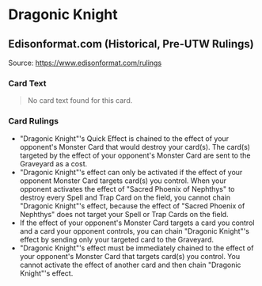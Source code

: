 # Dragonic Knight

## Edisonformat.com (Historical, Pre-UTW Rulings)

Source: https://www.edisonformat.com/rulings

### Card Text

> No card text found for this card.

### Card Rulings

*   "Dragonic Knight"'s Quick Effect is chained to the effect of your opponent's Monster Card that would destroy your card(s). The card(s) targeted by the effect of your opponent's Monster Card are sent to the Graveyard as a cost.
*   "Dragonic Knight"'s effect can only be activated if the effect of your opponent Monster Card targets card(s) you control. When your opponent activates the effect of "Sacred Phoenix of Nephthys" to destroy every Spell and Trap Card on the field, you cannot chain "Dragonic Knight"'s effect, because the effect of "Sacred Phoenix of Nephthys" does not target your Spell or Trap Cards on the field.
*   If the effect of your opponent's Monster Card targets a card you control and a card your opponent controls, you can chain "Dragonic Knight"'s effect by sending only your targeted card to the Graveyard.
*   "Dragonic Knight"'s effect must be immediately chained to the effect of your opponent's Monster Card that targets card(s) you control. You cannot activate the effect of another card and then chain "Dragonic Knight"'s effect.
